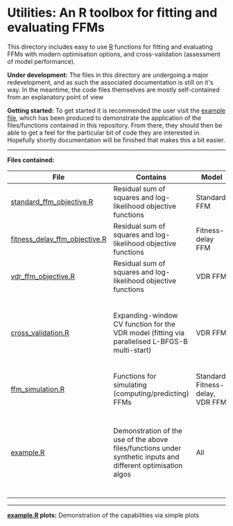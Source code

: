 # Utilities: An R toolbox for fitting and evaluating FFMs

This directory includes easy to use [R](https://www.r-project.org/) functions for fitting and evaluating FFMs with modern optimisation options, and cross-validation (assessment of model performance).  
  
**Under development:** The files in this directory are undergoing a major redevelopment, and as such the associated documentation is still on it's way. In the meantime, the code files themselves are mostly self-contained from an explanatory point of view

**Getting started:** To get started it is recommended the user visit the [example file](example.R), which has been produced to demonstrate the application of the files/functions contained in this repository. From there, they should then be able to get a feel for the particular bit of code they are interested in. Hopefully shortly documentation will be finished that makes this a bit easier.

***

**Files contained:**

| File | Contains | Model | Function name | Dependencies |
|-|-|-|-|-|
| [standard_ffm_objective.R](standard_ffm_objective.R) | Residual sum of squares and log-likelihood objective functions | Standard FFM | `standardObjectiveSS` `standardObjectiveLL` | - |
| [fitness_delay_ffm_objective.R](fitness_delay_ffm_objective.R) | Residual sum of squares and log-likelihood objective functions | Fitness-delay FFM | `fitnessDelayObjectiveSS` `fitnessDelayObjectiveLL` | - |
| [vdr_ffm_objective.R](vdr_ffm_objective.R) | Residual sum of squares and log-likelihood objective functions | VDR FFM | `vdrObjectiveSS` `vdrObjectiveLL` | - |
| [cross_validation.R](cross_validation.R) | Expanding-window CV function for the VDR model (fitting via parallelised L-BFGS-B multi-start) | VDR FFM | `vdrCrossValidate` | **Packages**: <br><br>`optimx` `caret`<br>`RcppAlgos` `parallel``doSNOW` `foreach`<br>**Files**:<br>[vdr_ffm_objective.R](vdr_ffm_objective.R)<br>[ffm_simulation.R](ffm_simulation.R) |
| [ffm_simulation.R](ffm_simulation.R) | Functions for simulating (computing/predicting) FFMs | Standard, Fitness-delay, VDR FFM | `standardPredict` `fitnessDelayPredict` `vdrPredict` | - |
| [example.R](example.R) | Demonstration of the use of the above files/functions under synthetic inputs and different optimisation algos | All | N/A | **Packages:** <br><br>`optimx` `GA` <br>`pso` `cmaes` <br>`DEoptim` `caret`<br>`RcppAlgos` `parallel`<br>`doSNOW` `foreach`<br><br>**Files:**All in folder |

***

**[example.R](example.R) plots:** Demonstration of the capabilities via simple plots


